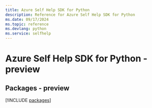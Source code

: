 ```yaml
---
title: Azure Self Help SDK for Python
description: Reference for Azure Self Help SDK for Python
ms.date: 09/17/2024
ms.topic: reference
ms.devlang: python
ms.service: selfhelp
---
```

# Azure Self Help SDK for Python - preview
## Packages - preview
[!INCLUDE [packages](self-help-index.md)]